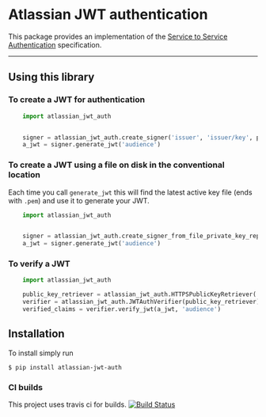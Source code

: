 # Atlassian JWT authentication
This package provides an implementation of the [Service to Service Authentication](https://extranet.atlassian.com/display/I/Service+to+Service+Authentication+-+Specification) specification.

----

## Using this library

### To create a JWT for authentication

```python
    import atlassian_jwt_auth


    signer = atlassian_jwt_auth.create_signer('issuer', 'issuer/key', private_key_pem)
    a_jwt = signer.generate_jwt('audience')
```


### To create a JWT using a file on disk in the conventional location

Each time you call `generate_jwt` this will find the latest active key file (ends with `.pem`) and use it to generate your JWT.

```python
    import atlassian_jwt_auth


    signer = atlassian_jwt_auth.create_signer_from_file_private_key_repository('issuer', '/opt/jwtprivatekeys')
    a_jwt = signer.generate_jwt('audience')
```


### To verify a JWT
```python
    import atlassian_jwt_auth

    public_key_retriever = atlassian_jwt_auth.HTTPSPublicKeyRetriever('https://example.com')
    verifier = atlassian_jwt_auth.JWTAuthVerifier(public_key_retriever)
    verified_claims = verifier.verify_jwt(a_jwt, 'audience')
```

## Installation
To install simply run
```
$ pip install atlassian-jwt-auth
```

### CI builds
This project uses travis ci for builds.
[![Build Status](https://travis-ci.org/atlassian/asap-authentication-python.svg?branch=master)](https://travis-ci.org/atlassian/asap-authentication-python)
